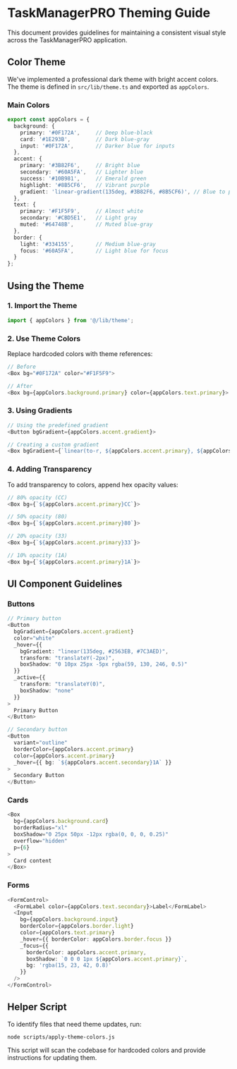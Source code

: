 # TaskManagerPRO Theming Guide

This document provides guidelines for maintaining a consistent visual style across the TaskManagerPRO application.

## Color Theme

We've implemented a professional dark theme with bright accent colors. The theme is defined in `src/lib/theme.ts` and exported as `appColors`.

### Main Colors

```typescript
export const appColors = {
  background: {
    primary: '#0F172A',     // Deep blue-black
    card: '#1E293B',        // Dark blue-gray
    input: '#0F172A',       // Darker blue for inputs
  },
  accent: {
    primary: '#3B82F6',     // Bright blue
    secondary: '#60A5FA',   // Lighter blue
    success: '#10B981',     // Emerald green
    highlight: '#8B5CF6',   // Vibrant purple
    gradient: 'linear-gradient(135deg, #3B82F6, #8B5CF6)', // Blue to purple gradient
  },
  text: {
    primary: '#F1F5F9',     // Almost white
    secondary: '#CBD5E1',   // Light gray
    muted: '#64748B',       // Muted blue-gray
  },
  border: {
    light: '#334155',       // Medium blue-gray
    focus: '#60A5FA',       // Light blue for focus
  }
};
```

## Using the Theme

### 1. Import the Theme

```typescript
import { appColors } from '@/lib/theme';
```

### 2. Use Theme Colors

Replace hardcoded colors with theme references:

```typescript
// Before
<Box bg="#0F172A" color="#F1F5F9">

// After
<Box bg={appColors.background.primary} color={appColors.text.primary}>
```

### 3. Using Gradients

```typescript
// Using the predefined gradient
<Button bgGradient={appColors.accent.gradient}>

// Creating a custom gradient
<Box bgGradient={`linear(to-r, ${appColors.accent.primary}, ${appColors.accent.highlight})`}>
```

### 4. Adding Transparency

To add transparency to colors, append hex opacity values:

```typescript
// 80% opacity (CC)
<Box bg={`${appColors.accent.primary}CC`}>

// 50% opacity (80)
<Box bg={`${appColors.accent.primary}80`}>

// 20% opacity (33)
<Box bg={`${appColors.accent.primary}33`}>

// 10% opacity (1A)
<Box bg={`${appColors.accent.primary}1A`}>
```

## UI Component Guidelines

### Buttons

```typescript
// Primary button
<Button
  bgGradient={appColors.accent.gradient}
  color="white"
  _hover={{ 
    bgGradient: "linear(135deg, #2563EB, #7C3AED)",
    transform: "translateY(-2px)",
    boxShadow: "0 10px 25px -5px rgba(59, 130, 246, 0.5)"
  }}
  _active={{
    transform: "translateY(0)",
    boxShadow: "none"
  }}
>
  Primary Button
</Button>

// Secondary button
<Button
  variant="outline"
  borderColor={appColors.accent.primary}
  color={appColors.accent.primary}
  _hover={{ bg: `${appColors.accent.secondary}1A` }}
>
  Secondary Button
</Button>
```

### Cards

```typescript
<Box
  bg={appColors.background.card}
  borderRadius="xl"
  boxShadow="0 25px 50px -12px rgba(0, 0, 0, 0.25)"
  overflow="hidden"
  p={6}
>
  Card content
</Box>
```

### Forms

```typescript
<FormControl>
  <FormLabel color={appColors.text.secondary}>Label</FormLabel>
  <Input
    bg={appColors.background.input}
    borderColor={appColors.border.light}
    color={appColors.text.primary}
    _hover={{ borderColor: appColors.border.focus }}
    _focus={{ 
      borderColor: appColors.accent.primary, 
      boxShadow: `0 0 0 1px ${appColors.accent.primary}`,
      bg: 'rgba(15, 23, 42, 0.8)'
    }}
  />
</FormControl>
```

## Helper Script

To identify files that need theme updates, run:

```
node scripts/apply-theme-colors.js
```

This script will scan the codebase for hardcoded colors and provide instructions for updating them. 